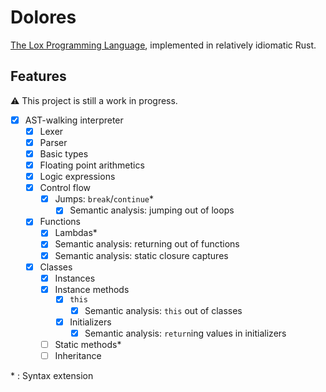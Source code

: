 # Dolores

[The Lox Programming Language](https://www.craftinginterpreters.com/the-lox-language.html), implemented in relatively idiomatic Rust.

## Features

⚠️ This project is still a work in progress.

- [x] AST-walking interpreter
  - [x] Lexer
  - [x] Parser
  - [x] Basic types
  - [x] Floating point arithmetics
  - [x] Logic expressions
  - [x] Control flow
    - [x] Jumps: `break`/`continue`\*
      - [x] Semantic analysis: jumping out of loops
  - [x] Functions
    - [x] Lambdas\*
    - [x] Semantic analysis: returning out of functions
    - [x] Semantic analysis: static closure captures
  - [x] Classes
    - [x] Instances
    - [x] Instance methods
      - [x] `this`
        - [x] Semantic analysis: `this` out of classes
      - [x] Initializers
        - [x] Semantic analysis: `return`ing values in initializers
    - [ ] Static methods\*
    - [ ] Inheritance

\* : Syntax extension

<!--

## Getting Started

These instructions will get you a copy of the project up and running on your local machine for development and testing purposes. See deployment for notes on how to deploy the project on a live system.

### Prerequisites

The things you need before installing the software.

- You need this
- And you need this
- Oh, and don't forget this

### Installation

A step by step guide that will tell you how to get the development environment up and running.

```
$ First step
$ Another step
$ Final step
```

## Usage

A few examples of useful commands and/or tasks.

```
$ First example
$ Second example
$ And keep this in mind
```

-->
